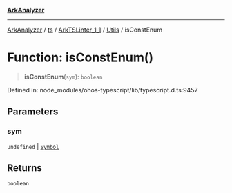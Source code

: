 [**ArkAnalyzer**](../../../../../../../../README.md)

***

[ArkAnalyzer](../../../../../../../../globals.md) / [ts](../../../../../README.md) / [ArkTSLinter\_1\_1](../../../README.md) / [Utils](../README.md) / isConstEnum

# Function: isConstEnum()

> **isConstEnum**(`sym`): `boolean`

Defined in: node\_modules/ohos-typescript/lib/typescript.d.ts:9457

## Parameters

### sym

`undefined` | [`Symbol`](../../../../../interfaces/Symbol.md)

## Returns

`boolean`
